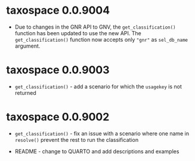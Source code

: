 # taxospace 0.0.9004

* Due to changes in the GNR API to GNV, the `get_classification()` function has been updated to use the new API. The `get_classification()` function now accepts only `"gnr"` as `sel_db_name` argument.

# taxospace 0.0.9003

* `get_classification()` - add a scenario for which the `usagekey` is not returned

# taxospace 0.0.9002

* `get_classification()` - fix an issue with a scenario where one name in `resolve()` prevent the rest to run the classification

* README - change to QUARTO and add descriptions and examples
